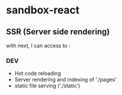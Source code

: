 # sandbox-react

## SSR (Server side rendering) 
with next, I can access to :
### DEV
- Hot code reloading
- Server rendering and indexing of './pages'
- static file serving ('./static')